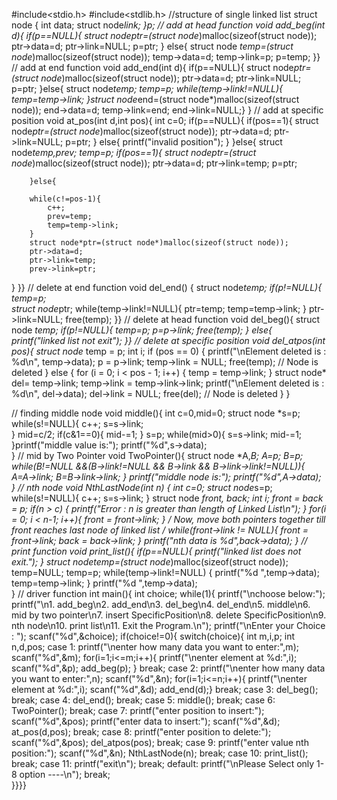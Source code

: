 #include<stdio.h>
#include<stdlib.h>
//structure of single linked list
struct node
{
	int data;
	struct node*link;
}*p;
// add at head function
void add_beg(int d){
	if(p==NULL){
		struct node*ptr=(struct node*)malloc(sizeof(struct node));
		ptr->data=d;
		ptr->link=NULL;
		p=ptr;
	}
	else{
		struct node *temp=(struct node*)malloc(sizeof(struct node));
		temp->data=d;
		temp->link=p;
		p=temp;	
	}}
// add at end function
void add_end(int d){
	if(p==NULL){
		struct node*ptr=(struct node*)malloc(sizeof(struct node));
		ptr->data=d;
		ptr->link=NULL;
		p=ptr;
	}else{
	struct node*temp;
	temp=p;
	while(temp->link!=NULL){
		temp=temp->link;
	}struct node*end=(struct node*)malloc(sizeof(struct node));
	end->data=d;
	temp->link=end;
	end->link=NULL;}
}
// add at  specific position
void at_pos(int d,int pos){
	int c=0;
	if(p==NULL){
		if(pos==1){
			struct node*ptr=(struct node*)malloc(sizeof(struct node));
			ptr->data=d;
			ptr->link=NULL;
			p=ptr;
		}
		else{
			printf("invalid position");
		}
	}else{
		struct node*temp,*prev;
		temp=p;
		if(pos==1){
			struct node*ptr=(struct node*)malloc(sizeof(struct node));
			ptr->data=d;
			ptr->link=temp;
			p=ptr;
 
		}else{
		
		while(c!=pos-1){
			c++;
			prev=temp;
			temp=temp->link;
		}
		struct node*ptr=(struct node*)malloc(sizeof(struct node));
		ptr->data=d;
		ptr->link=temp;
		prev->link=ptr;				
}
}}
// delete at end function
void del_end()
{
	struct node*temp;
	if(p!=NULL){
       temp=p;   
    struct node*ptr;
	while(temp->link!=NULL){
		ptr=temp;
		temp=temp->link;
	}
	ptr->link=NULL;
	free(temp);
}}
// delete at head function
void del_beg(){
	struct node *temp;
	if(p!=NULL){
		temp=p;
		p=p->link;
		free(temp);
	}
	else{
		printf("linked list not exit");
	}}
// delete at specific position
void del_atpos(int pos){
  struct node* temp = p; 
    int i;
    if (pos == 0) {
        printf("\nElement deleted is : %d\n", temp->data);
        p = p->link; 
        temp->link = NULL;
        free(temp); // Node is deleted
    }
    else {
        for (i = 0; i < pos - 1; i++) {
            temp = temp->link;
        }
        struct node* del= temp->link; 
        temp->link = temp->link->link;
        printf("\nElement deleted is : %d\n", del->data);
        del->link = NULL;
        free(del); // Node is deleted
    }
	}

// finding middle node
void middle(){
	int c=0,mid=0;
	struct node *s=p;
	while(s!=NULL){
		c++;
		s=s->link;	
	}
	mid=c/2;
	if(c&1==0){
		mid-=1;
	}
	s=p;
	while(mid>0){
		s=s->link;
		mid-=1;
	}printf("middle value is:");
	printf("%d",s->data);	
}
// mid by Two Pointer
void TwoPointer(){
	struct node *A,*B;
	A=p;
	B=p;
	while(B!=NULL &&(B->link!=NULL && B->link && B->link->link!=NULL)){
		A=A->link;
		B=B->link->link;
	}
	printf("middle node is:");
	printf("%d",A->data);
}
// nth node
void NthLastNode(int n)
{
int c=0;
struct node*s=p;
while(s!=NULL){
	c++;
	s=s->link;
}
struct node *front, *back;
int i;
front = back = p;
if(n > c)
{
printf("Error : n is greater than length of Linked List\n");
}
for(i = 0; i < n-1; i++){
front = front->link;
}
/* Now, move both pointers together till front reaches last node of linked list */
while(front->link != NULL){
front = front->link;
back = back->link;
}
printf("nth data is %d",back->data);
}
// print function
void print_list(){
	if(p==NULL){
		printf("linked list does not exit.");
	}
	struct node*temp=(struct node*)malloc(sizeof(struct node));
	temp=NULL;
	temp=p;
	while(temp->link!=NULL)
	{
		printf("%d ",temp->data);
		temp=temp->link;
	}
	printf("%d ",temp->data);	
}
// driver function
int main(){
	int choice;
    while(1){
    	printf("\nchoose below:");
    	printf("\n1. add_beg\n2. add_end\n3. del_beg\n4. del_end\n5. middle\n6. mid by two pointer\n7. insert SpecificPosition\n8. delete SpecificPosition\n9. nth node\n10. print list\n11. Exit the Program.\n");
	    printf("\nEnter your Choice : ");
	    scanf("%d",&choice);
    	if(choice!=0){
	switch(choice){
		int m,i,p;
		int n,d,pos;
		case 1:
			printf("\nenter how many data you want to enter:",m);
			scanf("%d",&m);
			for(i=1;i<=m;i++){
			printf("\nenter element at %d:",i);
			scanf("%d",&p);
			add_beg(p);	}
			break;
		case 2:
			printf("\nenter how many data you want to enter:",n);
			scanf("%d",&n);
			for(i=1;i<=n;i++){
			printf("\nenter element at %d:",i);
			scanf("%d",&d);
			add_end(d);}
			break;
		case 3:
			del_beg();
			break;
		case 4:
			del_end();
			break;
		case 5:
			 middle();
			 break;
		case 6:
			 TwoPointer();
			 break;
		case 7:
			printf("enter position to insert:");
			scanf("%d",&pos);
			printf("enter data to insert:");
			scanf("%d",&d);
			at_pos(d,pos);
			break;
		case 8:
			printf("enter position to delete:");
			scanf("%d",&pos);
			del_atpos(pos);
			break;
		case 9:
			printf("enter value nth position:");
			scanf("%d",&n);
			NthLastNode(n);
			break;
		case 10:
			print_list();
			break;
		case 11:
			printf("exit\n");
			break;
		default:
			printf("\nPlease Select only 1-8 option ----\n");
			break;			
}}}}
	
